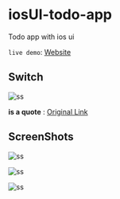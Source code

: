 # iosUI-todo-app

Todo app with ios ui

`live demo`: [Website](https://ios-todo.netlify.app)


## Switch

![ss](https://gcdnb.pbrd.co/images/xlp0b9SVeP1j.png?o=1)

**is a quote** : [Original Link](https://www.cssscript.com/realistic-ios-switch-pure-css/)

## ScreenShots

![ss](https://gcdnb.pbrd.co/images/9IxVSEmg4Yco.png?o=1)

![ss](https://gcdnb.pbrd.co/images/kJAMwIHqqJr7.png?o=1)

![ss](https://gcdnb.pbrd.co/images/TuVTuoaIKDLq.png?o=1)
